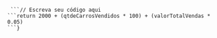 ```function calculaSalario(qtdeCarrosVendidos, valorTotalVendas) {
 ```// Escreva seu código aqui
```return 2000 + (qtdeCarrosVendidos * 100) + (valorTotalVendas * 0.05)
```}